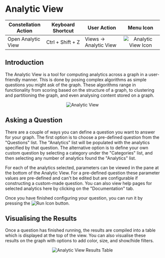 # Analytic View

<table class="table table-striped">
<colgroup>
<col style="width: 25%" />
<col style="width: 25%" />
<col style="width: 25%" />
<col style="width: 25%" />
</colgroup>
<thead>
<tr class="header">
<th>Constellation Action</th>
<th>Keyboard Shortcut</th>
<th>User Action</th>
<th style="text-align: center;">Menu Icon</th>
</tr>
</thead>
<tbody>
<tr class="odd">
<td>Open Analytic View</td>
<td>Ctrl + Shift + Z</td>
<td>Views -&gt; Analytic View</td>
<td style="text-align: center"><img src="../ext/docs/CoreAnalyticView/src/au/gov/asd/tac/constellation/views/analyticview/resources/analytic-view.png" alt="Analytic View Icon" /></td>
</tr>
</tbody>
</table>

## Introduction

The Analytic View is a tool for computing analytics across a graph in a
user-friendly manner. This is done by posing complex algorithms as
simple questions you might ask of the graph. These algorithms range in
functionality from scoring based on the structure of a graph, to
clustering and partitioning the graph, and even analysing content stored
on a graph.

<div style="text-align: center">
<img src="../ext/docs/CoreAnalyticView/src/au/gov/asd/tac/constellation/views/analyticview/resources/AnalyticView.png" alt="Analytic View" />
</div>

## Asking a Question

There are a couple of ways you can define a question you want to answer
for your graph. The first option is to choose a pre-defined question
from the "Questions" list. The "Analytics" list will be populated with
the analytics specified by that question. The alternative option is to
define your own custom question by selecting a category under the
"Categories" list, and then selecting any number of analytics found the
"Analytics" list.

For each of the analytics selected, parameters can be viewed in the pane
at the bottom of the Analytic View. For a pre-defined question these
parameter values are pre-defined and can't be edited but are
configurable if constructing a custom-made question. You can also view
help pages for selected analytics here by clicking on the
"Documentation" tab.

Once you have finished configuring your question, you can run it by
pressing the <img src="../ext/docs/CoreAnalyticView/src/au/gov/asd/tac/constellation/views/analyticview/resources/AnalyticRun.png" alt="Run Icon" />
button.

## Visualising the Results

Once a question has finished running, the results are compiled into a
table which is displayed at the top of the view. You can also visualise
these results on the graph with options to add color, size, and
show/hide filters.

<div style="text-align: center">
<img src="../ext/docs/CoreAnalyticView/src/au/gov/asd/tac/constellation/views/analyticview/resources/AnalyticViewResultsTable.png" alt="Analytic View Results Table" />
</div>
